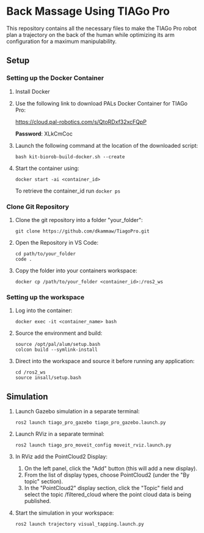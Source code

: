 # Back Massage Using TIAGo Pro
This repository contains all the necessary files to make the TIAGo Pro robot plan a trajectory on the back of the human while optimizing its arm configuration for a maximum manipulability.

## Setup

### Setting up the Docker Container
1. Install Docker
2. Use the following link to download PALs Docker Container for TIAGo Pro:

   https://cloud.pal-robotics.com/s/QtoRDxf32xcFQpP

   **Password**: XLkCmCoc

3. Launch the following command at the location of the downloaded script:
   ```
   bash kit-biorob-build-docker.sh --create
   ```
4. Start the container using:
   ```
   docker start -ai <container_id>
   ```
   To retrieve the container_id run `docker ps`
   

### Clone Git Repository
1. Clone the git repository into a folder "your_folder":
   ```
   git clone https://github.com/dkammaw/TiagoPro.git
   ```
2. Open the Repository in VS Code:
   ```
   cd path/to/your_folder
   code .
   ```
3. Copy the folder into your containers workspace:
   ```
   docker cp /path/to/your_folder <container_id>:/ros2_ws
   ```

### Setting up the workspace
1. Log into the container:
   ```
   docker exec -it <container_name> bash
   ```
2. Source the environment and build:
   ```
   source /opt/pal/alum/setup.bash
   colcon build --symlink-install
   ```
3. Direct into the workspace and source it before running any application:
   ```
   cd /ros2_ws
   source insall/setup.bash
   ```
   
## Simulation
1. Launch Gazebo simulation in a separate terminal:
   ```
   ros2 launch tiago_pro_gazebo tiago_pro_gazebo.launch.py
   ```
2. Launch RViz in a separate terminal:
   ```
   ros2 launch tiago_pro_moveit_config moveit_rviz.launch.py
   ```
3. In RViz add the PointCloud2 Display:
   1. On the left panel, click the "Add" button (this will add a new display).
   2. From the list of display types, choose PointCloud2 (under the "By topic" section).
   3. In the "PointCloud2" display section, click the "Topic" field and select the topic /filtered_cloud where the point cloud data is being published.

4. Start the simulation in your workspace:
   ```
   ros2 launch trajectory visual_tapping.launch.py
   ```
   





